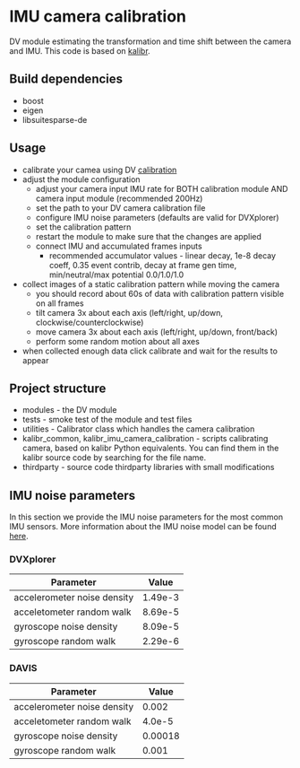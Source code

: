 # IMU camera calibration

DV module estimating the transformation and time shift between the camera and IMU.
This code is based on [kalibr](https://github.com/ethz-asl/kalibr).

## Build dependencies
* boost
* eigen
* libsuitesparse-de

## Usage
* calibrate your camea using DV [calibration](https://inivation.gitlab.io/dv/dv-docs/docs/tutorial-calibration/)
* adjust the module configuration
  * adjust your camera input IMU rate for BOTH calibration module AND camera input module (recommended 200Hz)
  * set the path to your DV camera calibration file
  * configure IMU noise parameters (defaults are valid for DVXplorer)
  * set the calibration pattern
  * restart the module to make sure that the changes are applied
  * connect IMU and accumulated frames inputs
    * recommended accumulator values - linear decay, 1e-8 decay coeff, 0.35 event contrib, decay at frame gen time, min/neutral/max potential 0.0/1.0/1.0
* collect images of a static calibration pattern while moving the camera 
    * you should record about 60s of data with calibration pattern visible on all frames
    * tilt camera 3x about each axis (left/right, up/down, clockwise/counterclockwise)
    * move camera 3x about each axis (left/right, up/down, front/back)
    * perform some random motion about all axes
* when collected enough data click calibrate and wait for the results to appear  

## Project structure
- modules - the DV module
- tests - smoke test of the module and test files
- utilities - Calibrator class which handles the camera calibration  
- kalibr_common, kalibr_imu_camera_calibration - scripts calibrating camera, based on kalibr Python equivalents. You can find them in the kalibr source code by searching for the file name.
- thirdparty - source code thirdparty libraries with small modifications 


## IMU noise parameters

In this section we provide the IMU noise parameters for the most common IMU sensors. More information about the IMU 
noise model can be found [here](https://github.com/ethz-asl/kalibr/wiki/IMU-Noise-Model).

### DVXplorer

Parameter | Value
--------- | -----
accelerometer noise density |  1.49e-3
acceletometer random walk | 8.69e-5
gyroscope noise density | 8.09e-5
gyroscope random walk | 2.29e-6

### DAVIS

Parameter | Value
--------- | -----
accelerometer noise density | 0.002  
acceletometer random walk | 4.0e-5
gyroscope noise density | 0.00018
gyroscope random walk | 0.001